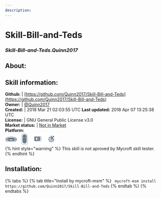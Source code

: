 ```yaml
--- 
description: 
---
```


# Skill-Bill-and-Teds  
### _Skill-Bill-and-Teds.Quinn2017_  
## About:  


## Skill information:  
**Github:** | [https://github.com/Quinn2017/Skill-Bill-and-Teds](https://github.com/Quinn2017/Skill-Bill-and-Teds)  
**Owner:** | [@Quinn2017](https://github.com/Quinn2017)  
**Created:** | 2018 Mar 21 02:03:55 UTC  **Last updated:** 2018 Apr 07 13:25:38 UTC  
**License:** | GNU General Public License v3.0  
**Market status:** | [Not in Market](https://market.mycroft.ai/skill/)  
**Platform:**  
 ![](../.gitbook/assets/mark-1-icon.png)  ![](../.gitbook/assets/mark-2-icon.png)  ![](../.gitbook/assets/picroft-icon.png)  ![](../.gitbook/assets/kde.png)   
{% hint style="warning" %}
This skill is not aproved by Mycroft skill tester.
{% endhint %}
    
## Installation:  
{% tabs %}
{% tab title="Install by mycroft-msm" %}
``` mycroft-msm install https://github.com/Quinn2017/Skill-Bill-and-Teds```
{% endtab %}
  {% endtabs %}
  
